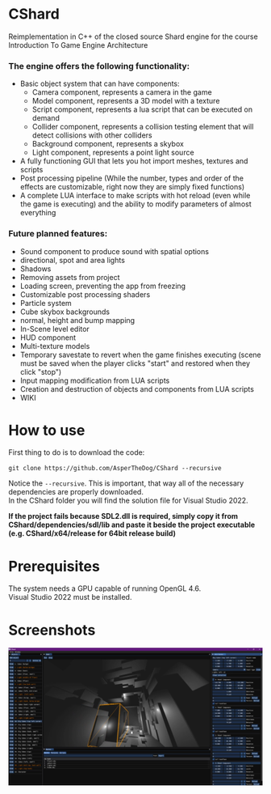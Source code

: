 # CShard
Reimplementation in C++ of the closed source Shard engine for the course Introduction To Game Engine Architecture

### The engine offers the following functionality:
 - Basic object system that can have components:
    - Camera component, represents a camera in the game
    - Model component, represents a 3D model with a texture
    - Script component, represents a lua script that can be executed on demand
    - Collider component, represents a collision testing element that will detect collisions with other colliders
    - Background component, represents a skybox
    - Light component, represents a point light source
 - A fully functioning GUI that lets you hot import meshes, textures and scripts
 - Post processing pipeline (While the number, types and order of the effects are customizable, right now they are simply fixed functions)
 - A complete LUA interface to make scripts with hot reload (even while the game is executing) and the ability to modify parameters of almost everything


### Future planned features:
  - Sound component to produce sound with spatial options
  - directional, spot and area lights
  - Shadows
  - Removing assets from project
  - Loading screen, preventing the app from freezing
  - Customizable post processing shaders
  - Particle system
  - Cube skybox backgrounds
  - normal, height and bump mapping
  - In-Scene level editor
  - HUD component
  - Multi-texture models
  - Temporary savestate to revert when the game finishes executing (scene must be saved when the player clicks "start" and restored when they click "stop")
  - Input mapping modification from LUA scripts
  - Creation and destruction of objects and components from LUA scripts
  - WIKI

# How to use

First thing to do is to download the code:
```
git clone https://github.com/AsperTheDog/CShard --recursive
```
Notice the `--recursive`. This is important, that way all of the necessary dependencies are properly downloaded.  
In the CShard folder you will find the solution file for Visual Studio 2022.

**If the project fails because SDL2.dll is required, simply copy it from CShard/dependencies/sdl/lib and paste it beside the project executable (e.g. CShard/x64/release for 64bit release build)**

# Prerequisites

The system needs a GPU capable of running OpenGL 4.6.  
Visual Studio 2022 must be installed.

# Screenshots
![image](https://github.com/AsperTheDog/CShard/blob/main/wiki/example1.png?raw=true)
